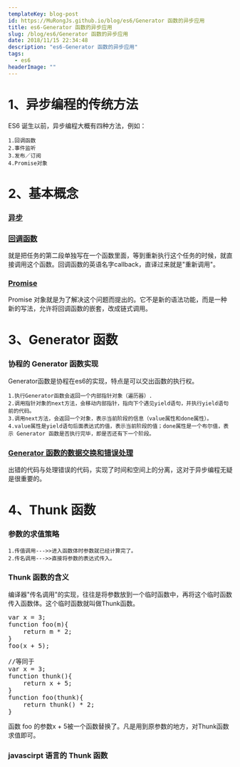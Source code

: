 ```yaml
---
templateKey: blog-post
id: https://MuRongJs.github.io/blog/es6/Generator 函数的异步应用
title: es6-Generator 函数的异步应用
slug: /blog/es6/Generator 函数的异步应用
date: 2018/11/15 22:34:48 
description: "es6-Generator 函数的异步应用"
tags:
  - es6
headerImage: ""
---
```

# 1、异步编程的传统方法 #
ES6 诞生以前，异步编程大概有四种方法，例如：

    1.回调函数
    2.事件监听
    3.发布／订阅
    4.Promise对象
# 2、基本概念 #
### [异步](http://es6.ruanyifeng.com/#docs/generator-async#%E5%BC%82%E6%AD%A5) ###
### [回调函数](http://es6.ruanyifeng.com/#docs/generator-async#%E5%9B%9E%E8%B0%83%E5%87%BD%E6%95%B0) ###
就是把任务的第二段单独写在一个函数里面，等到重新执行这个任务的时候，就直接调用这个函数。回调函数的英语名字callback，直译过来就是"重新调用"。
### [Promise](http://es6.ruanyifeng.com/#docs/generator-async#Promise) ###
Promise 对象就是为了解决这个问题而提出的。它不是新的语法功能，而是一种新的写法，允许将回调函数的嵌套，改成链式调用。
# 3、Generator 函数 #
### 协程的 Generator 函数实现 ###
Generator函数是协程在es6的实现，特点是可以交出函数的执行权。

    1.执行Generator函数会返回一个内部指针对象（遍历器）.
    2.调用指针对象的next方法，会移动内部指针，指向下个遇见yield语句，并执行yield语句前的代码。
    3.调用next方法，会返回一个对象，表示当前阶段的信息（value属性和done属性）。
    4.value属性是yield语句后面表达式的值，表示当前阶段的值；done属性是一个布尔值，表示 Generator 函数是否执行完毕，即是否还有下一个阶段。
### [Generator 函数的数据交换和错误处理](http://es6.ruanyifeng.com/#docs/generator-async#Generator-%E5%87%BD%E6%95%B0%E7%9A%84%E6%95%B0%E6%8D%AE%E4%BA%A4%E6%8D%A2%E5%92%8C%E9%94%99%E8%AF%AF%E5%A4%84%E7%90%86) ###

出错的代码与处理错误的代码，实现了时间和空间上的分离，这对于异步编程无疑是很重要的。
# 4、Thunk 函数 #
### 参数的求值策略 ###
    1.传值调用--->>进入函数体时参数就已经计算完了。
    2.传名调用--->>直接将参数的表达式传入。
### Thunk 函数的含义 ###
编译器"传名调用"的实现，往往是将参数放到一个临时函数中，再将这个临时函数传入函数体。这个临时函数就叫做Thunk函数。
<pre>
var x = 3;
function foo(m){
    return m * 2;
}
foo(x + 5);

//等同于
var x = 3;
function thunk(){
    return x + 5;
}
function foo(thunk){
    return thunk() * 2;
}
</pre>
函数 foo 的参数x + 5被一个函数替换了。凡是用到原参数的地方，对Thunk函数求值即可。
### javascirpt 语言的 Thunk 函数 ###


